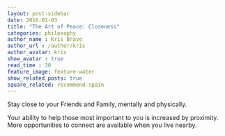 ```yaml
---
layout: post-sidebar
date: 2016-01-03
title: "The Art of Peace: Closeness"
categories: philosophy
author_name : Kris Bravo
author_url : /author/kris
author_avatar: kris
show_avatar : true
read_time : 30
feature_image: feature-water
show_related_posts: true
square_related: recommend-spain
---
```


Stay close to your Friends and Family, mentally and physically.

Your ability to help those most important to you is increased by proximity. More opportunities to connect are available when you live nearby.
